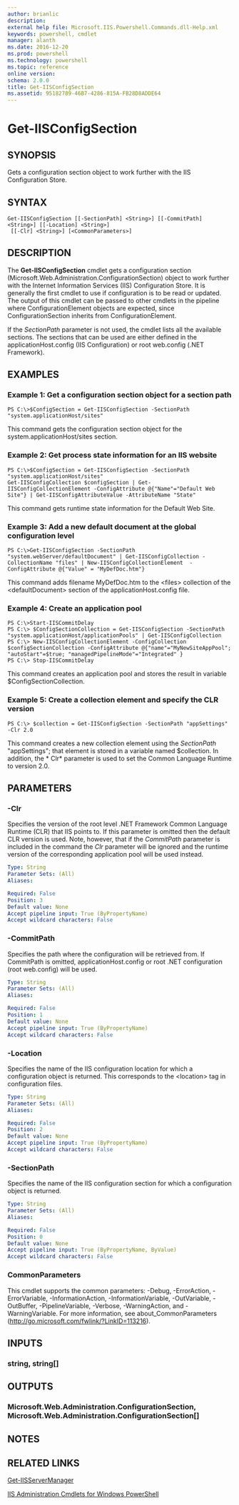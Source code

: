 ```yaml
---
author: brianlic
description: 
external help file: Microsoft.IIS.Powershell.Commands.dll-Help.xml
keywords: powershell, cmdlet
manager: alanth
ms.date: 2016-12-20
ms.prod: powershell
ms.technology: powershell
ms.topic: reference
online version: 
schema: 2.0.0
title: Get-IISConfigSection
ms.assetid: 95182789-46B7-4286-815A-FB28D8ADDE64
---
```


# Get-IISConfigSection

## SYNOPSIS
Gets a configuration section object to work further with the IIS Configuration Store.

## SYNTAX

```
Get-IISConfigSection [[-SectionPath] <String>] [[-CommitPath] <String>] [[-Location] <String>]
 [[-Clr] <String>] [<CommonParameters>]
```

## DESCRIPTION
The **Get-IISConfigSection** cmdlet gets a configuration section (Microsoft.Web.Administration.ConfigurationSection) object to work further with the Internet Information Services (IIS) Configuration Store.
It is generally the first cmdlet to use if configuration is to be read or updated.
The output of this cmdlet can be passed to other cmdlets in the pipeline where ConfigurationElement objects are expected, since ConfigurationSection inherits from ConfigurationElement. 

If the *SectionPath* parameter is not used, the cmdlet lists all the available sections.
The sections that can be used are either defined in the applicationHost.config (IIS Configuration) or root web.config (.NET Framework).

## EXAMPLES

### Example 1: Get a configuration section object for a section path
```
PS C:\>$ConfigSection = Get-IISConfigSection -SectionPath "system.applicationHost/sites"
```

This command gets the configuration section object for the system.applicationHost/sites section.

### Example 2: Get process state information for an IIS website
```
PS C:\>$ConfigSection = Get-IISConfigSection -SectionPath "system.applicationHost/sites"
Get-IISConfigCollection $configSection | Get-IISConfigCollectionElement -ConfigAttribute @{"Name"="Default Web Site"} | Get-IISConfigAttributeValue -AttributeName "State"
```

This command gets runtime state information for the Default Web Site.

### Example 3: Add a new default document at the global configuration level
```
PS C:\>Get-IISConfigSection -SectionPath "system.webServer/defaultDocument" | Get-IISConfigCollection -CollectionName "files" | New-IISConfigCollectionElement  -ConfigAttribute @{"Value" = "MyDefDoc.htm"}
```

This command adds filename MyDefDoc.htm to the \<files\> collection of the \<defaultDocument\> section of the applicationHost.config file.

### Example 4: Create an application pool
```
PS C:\>Start-IISCommitDelay
PS C:\> $ConfigSectionCollection = Get-IISConfigSection -SectionPath "system.applicationHost/applicationPools" | Get-IISConfigCollection
PS C:\> New-IISConfigCollectionElement -ConfigCollection $configSectionCollection -ConfigAttribute @{"name"="MyNewSiteAppPool"; "autoStart"=$true; "managedPipelineMode"="Integrated" }
PS C:\> Stop-IISCommitDelay
```

This command creates an application pool and stores the result in variable $ConfigSectionCollection.

### Example 5: Create a collection element and specify the CLR version
```
PS C:\> $collection = Get-IISConfigSection -SectionPath "appSettings" -Clr 2.0
```

This command creates a new collection element using the *SectionPath* "appSettings"; that element is stored in a variable named $collection.
In addition, the * Clr* parameter is used to set the Common Language Runtime to version 2.0.

## PARAMETERS

### -Clr
Specifies the version of the root level .NET Framework Common Language Runtime (CLR) that IIS points to.
If this parameter is omitted then the default CLR version is used.
Note, however, that if the *CommitPath* parameter is included in the command the *Clr* parameter will be ignored and the runtime version of the corresponding application pool will be used instead.

```yaml
Type: String
Parameter Sets: (All)
Aliases: 

Required: False
Position: 3
Default value: None
Accept pipeline input: True (ByPropertyName)
Accept wildcard characters: False
```

### -CommitPath
Specifies the path where the configuration will be retrieved from.
If CommitPath is omitted, applicationHost.config or root .NET configuration (root web.config) will be used.

```yaml
Type: String
Parameter Sets: (All)
Aliases: 

Required: False
Position: 1
Default value: None
Accept pipeline input: True (ByPropertyName)
Accept wildcard characters: False
```

### -Location
Specifies the name of the IIS configuration location for which a configuration object is returned.
This corresponds to the \<location\> tag in configuration files.

```yaml
Type: String
Parameter Sets: (All)
Aliases: 

Required: False
Position: 2
Default value: None
Accept pipeline input: True (ByPropertyName)
Accept wildcard characters: False
```

### -SectionPath
Specifies the name of the IIS configuration section for which a configuration object is returned.

```yaml
Type: String
Parameter Sets: (All)
Aliases: 

Required: False
Position: 0
Default value: None
Accept pipeline input: True (ByPropertyName, ByValue)
Accept wildcard characters: False
```

### CommonParameters
This cmdlet supports the common parameters: -Debug, -ErrorAction, -ErrorVariable, -InformationAction, -InformationVariable, -OutVariable, -OutBuffer, -PipelineVariable, -Verbose, -WarningAction, and -WarningVariable. For more information, see about_CommonParameters (http://go.microsoft.com/fwlink/?LinkID=113216).

## INPUTS

### string, string[]

## OUTPUTS

### Microsoft.Web.Administration.ConfigurationSection, Microsoft.Web.Administration.ConfigurationSection[]

## NOTES

## RELATED LINKS

[Get-IISServerManager](./Get-IISServerManager.md)

[IIS Administration Cmdlets for Windows PowerShell](./IISAdministration.md)

